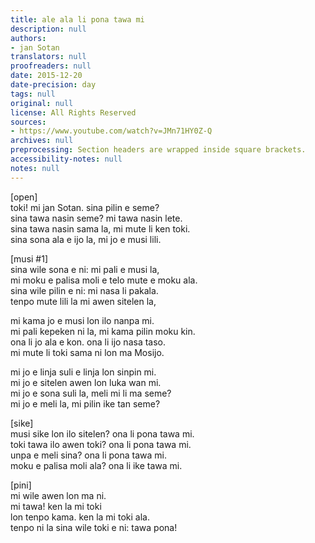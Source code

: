 ```yaml
---
title: ale ala li pona tawa mi
description: null
authors:
- jan Sotan
translators: null
proofreaders: null
date: 2015-12-20
date-precision: day
tags: null
original: null
license: All Rights Reserved
sources:
- https://www.youtube.com/watch?v=JMn71HY0Z-Q
archives: null
preprocessing: Section headers are wrapped inside square brackets.
accessibility-notes: null
notes: null
---
```


\[open]  \
toki! mi jan Sotan. sina pilin e seme?  \
sina tawa nasin seme? mi tawa nasin lete.  \
sina tawa nasin sama la, mi mute li ken toki.  \
sina sona ala e ijo la, mi jo e musi lili.

\[musi #1]  \
sina wile sona e ni: mi pali e musi la,  \
mi moku e palisa moli e telo mute e moku ala.  \
sina wile pilin e ni: mi nasa li pakala.  \
tenpo mute lili la mi awen sitelen la,

mi kama jo e musi lon ilo nanpa mi.  \
mi pali kepeken ni la, mi kama pilin moku kin.  \
ona li jo ala e kon. ona li ijo nasa taso.  \
mi mute li toki sama ni lon ma Mosijo.

mi jo e linja suli e linja lon sinpin mi.  \
mi jo e sitelen awen lon luka wan mi.  \
mi jo e sona suli la, meli mi li ma seme?  \
mi jo e meli la, mi pilin ike tan seme?

\[sike]  \
musi sike lon ilo sitelen? ona li pona tawa mi.  \
toki tawa ilo awen toki? ona li pona tawa mi.  \
unpa e meli sina? ona li pona tawa mi.  \
moku e palisa moli ala? ona li ike tawa mi.

\[pini]  \
mi wile awen lon ma ni.  \
mi tawa! ken la mi toki  \
lon tenpo kama. ken la mi toki ala.  \
tenpo ni la sina wile toki e ni: tawa pona!